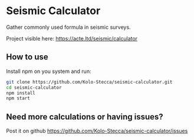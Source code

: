 # Seismic Calculator

Gather commonly used formula in seismic surveys.

Project visible here: https://acte.ltd/seismic/calculator

## How to use

Install npm on you system and run:

```sh
git clone https://github.com/Kolo-Stecca/seismic-calculator.git
cd seismic-calculator
npm install
npm start
```

## Need more calculations or having issues?

Post it on github https://github.com/Kolo-Stecca/seismic-calculator/issues
